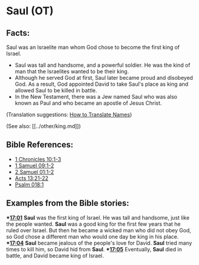 # Saul (OT) #

## Facts: ##

Saul was an Israelite man whom God chose to become the first king of Israel.

* Saul was tall and handsome, and a powerful soldier. He was the kind of man that the Israelites wanted to be their king.
* Although he served God at first, Saul later became proud and disobeyed God. As a result, God appointed David to take Saul's place as king and allowed Saul to be killed in battle.
* In the New Testament, there was a Jew named Saul who was also known as Paul and who became an apostle of Jesus Christ.

(Translation suggestions: [How to Translate Names](en/ta-vol1/translate/man/translate-names))

(See also: [[../other/king.md]])

## Bible References: ##

* [1 Chronicles 10:1-3](en/tn/1ch/help/10/01)
* [1 Samuel 09:1-2](en/tn/1sa/help/09/01)
* [2 Samuel 01:1-2](en/tn/2sa/help/01/01)
* [Acts 13:21-22](en/tn/act/help/13/21)
* [Psalm 018:1](en/tn/psa/help/18/01)

## Examples from the Bible stories: ##

  __*[17:01](en/tn/obs/help/17/01)__ __Saul__ was the first king of Israel. He was tall and handsome, just like the people wanted. __Saul__ was a good king for the first few years that he ruled over Israel. But then he became a wicked man who did not obey God, so God chose a different man who would one day be king in his place.
  __*[17:04](en/tn/obs/help/17/04)__ __Saul__ became jealous of the people's love for David. __Saul__ tried many times to kill him, so David hid from __Saul__. 
  __*[17:05](en/tn/obs/help/17/05)__ Eventually, __Saul__ died in battle, and David became king of Israel.